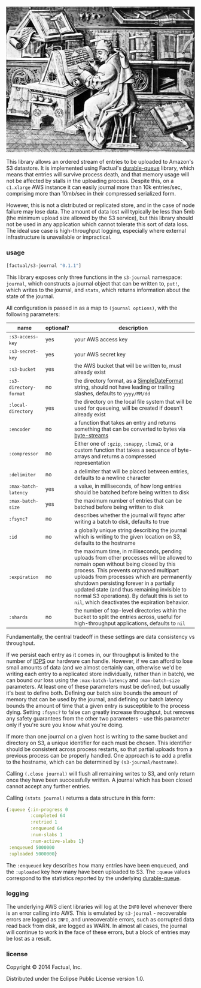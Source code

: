 ![](docs/scribe.jpg)

This library allows an ordered stream of entries to be uploaded to Amazon's S3 datastore.  It is implemented using Factual's [durable-queue](https://github.com/factual/durable-queue) library, which means that entries will survive process death, and that memory usage will not be affected by stalls in the uploading process.  Despite this, on a `c1.xlarge` AWS instance it can easily journal more than 10k entries/sec, comprising more than 10mb/sec in their compressed serialized form.

However, this is not a distributed or replicated store, and in the case of node failure may lose data.  The amount of data lost will typically be less than 5mb (the minimum upload size allowed by the S3 service), but this library should not be used in any application which cannot tolerate this sort of data loss.  The ideal use case is high-throughput logging, especially where external infrastructure is unavailable or impractical.

### usage

```clj
[factual/s3-journal "0.1.1"]
```

This library exposes only three functions in the `s3-journal` namespace: `journal`, which constructs a journal object that can be written to, `put!`, which writes to the journal, and `stats`, which returns information about the state of the journal.

All configuration is passed in as a map to `(journal options)`, with the following parameters:

| name | optional? | description |
|------|-----------|-------------|
| `:s3-access-key` | yes | your AWS access key |
| `:s3-secret-key` | yes | your AWS secret key |
| `:s3-bucket` | yes | the AWS bucket that will be written to, must already exist |
| `:s3-directory-format` | no | the directory format, as a [SimpleDateFormat](http://docs.oracle.com/javase/7/docs/api/java/text/SimpleDateFormat.html) string, should not have leading or trailing slashes, defaults to `yyyy/MM/dd` |
| `:local-directory` | yes | the directory on the local file system that will be used for queueing, will be created if doesn't already exist |
| `:encoder` | no | a function that takes an entry and returns something that can be converted to bytes via [byte-streams](https://github.com/ztellman/byte-streams) |
| `:compressor` | no | Either one of `:gzip`, `:snappy`, `:lzma2`, or a custom function that takes a sequence of byte-arrays and returns a compressed representation |
| `:delimiter` | no | a delimiter that will be placed between entries, defaults to a newline character |
| `:max-batch-latency` | yes | a value, in milliseconds, of how long entries should be batched before being written to disk |
| `:max-batch-size` | yes | the maximum number of entries that can be batched before being written to disk |
| `:fsync?` | no | describes whether the journal will fsync after writing a batch to disk, defaults to true |
| `:id` | no | a globally unique string describing the journal which is writing to the given location on S3, defaults to the hostname |
| `:expiration` | no | the maximum time, in milliseconds, pending uploads from other processes will be allowed to remain open without being closed by this process.  This prevents orphaned multipart uploads from processes which are permanently shutdown persisting forever in a partially updated state (and thus remaining invisible to normal S3 operations).  By default this is set to `nil`, which deactivates the expiration behavior. |
| `:shards` | no | the number of top-level directories within the bucket to split the entries across, useful for high-throughput applications, defaults to `nil` |

Fundamentally, the central tradeoff in these settings are data consistency vs throughput.

If we persist each entry as it comes in, our throughput is limited to the number of [IOPS](http://en.wikipedia.org/wiki/IOPS) our hardware can handle.  However, if we can afford to lose small amounts of data (and we almost certainly can, otherwise we'd be writing each entry to a replicated store individually, rather than in batch), we can bound our loss using the `:max-batch-latency` and `:max-batch-size` parameters.  At least one of these parameters must be defined, but usually it's best to define both.  Defining our batch size bounds the amount of memory that can be used by the journal, and defining our batch latency bounds the amount of time that a given entry is susceptible to the process dying.  Setting `:fsync?` to false can greatly increase throughput, but removes any safety guarantees from the other two parameters - use this parameter only if you're sure you know what you're doing.

If more than one journal on a given host is writing to the same bucket and directory on S3, a unique identifier for each must be chosen.  This identifier should be consistent across process restarts, so that partial uploads from a previous process can be properly handled.  One approach is to add a prefix to the hostname, which can be determined by `(s3-journal/hostname)`.

Calling `(.close journal)` will flush all remaining writes to S3, and only return once they have been successfully written.  A journal which has been closed cannot accept any further entries.

Calling `(stats journal)` returns a data structure in this form:

```clj
{:queue {:in-progress 0
         :completed 64
         :retried 1
         :enqueued 64
         :num-slabs 1
         :num-active-slabs 1}
 :enqueued 5000000
 :uploaded 5000000}
```

The `:enqueued` key describes how many entries have been enqueued, and the `:uploaded` key how many have been uploaded to S3.  The `:queue` values correspond to the statistics reported by the underlying [durable-queue](https://github.com/factual/durable-queue).

### logging

The underlying AWS client libraries will log at the `INFO` level whenever there is an error calling into AWS.  This is emulated by `s3-journal` - recoverable errors are logged as `INFO`, and unrecoverable errors, such as corrupted data read back from disk, are logged as WARN.  In almost all cases, the journal will continue to work in the face of these errors, but a block of entries may be lost as a result.

### license

Copyright © 2014 Factual, Inc.

Distributed under the Eclipse Public License version 1.0.
